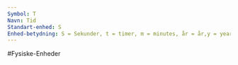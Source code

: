 ```yaml
---
Symbol: T
Navn: Tid
Standart-enhed: S
Enhed-betydning: S = Sekunder, t = timer, m = minutes, år = år,y = years
---
```

#Fysiske-Enheder